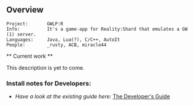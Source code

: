 ## Overview
    Project:       GWLP:R
    Info:          It's a game-app for Reality:Shard that emulates a GW (1) server.
    Languages:     Java, Lua(?), C/C++, AutoIt
    People:        _rusty, ACB, miracle44

** Current work **

This description is yet to come.

### Install notes for Developers:
 - _Have a look at the existing guide here:_  [The Developer's Guide](http://github.com/GameRevision/GWLP-R/wiki/Dev-HowTo)